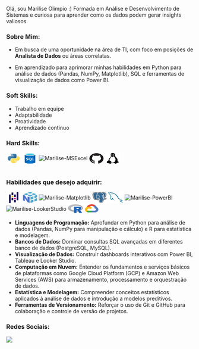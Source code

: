 Olá, sou Marilise Olimpio :)
Formada em Análise e Desenvolvimento de Sistemas e curiosa para aprender como os dados podem gerar insights valiosos

### Sobre Mim: 

* Em busca de uma oportunidade na área de TI, com foco em posições de **Analista de Dados** ou áreas correlatas.

* Em aprendizado para aprimorar minhas habilidades em Python para análise de dados (Pandas, NumPy, Matplotlib), SQL e ferramentas de visualização de dados como Power BI.

### Soft Skills:
* Trabalho em equipe
* Adaptabilidade
* Proatividade
* Aprendizado contínuo

### Hard Skills:
<div style="display: inline_block"> 
<img align="center" alt="Marilise-Python" height="30" width="40" src="https://raw.githubusercontent.com/devicons/devicon/master/icons/python/python-original.svg">
<img align="center" alt="Marilise-Sql" height="30" width="40" src="https://raw.githubusercontent.com/devicons/devicon/master/icons/azuresqldatabase/azuresqldatabase-original.svg">
<img align="center" alt="Marilise-MSExcel" height="30" width="40" src="https://img.icons8.com/color/48/000000/ms-excel.png">
<img align="center" alt="Marilise-GitHub" height="30" width="40" src="https://raw.githubusercontent.com/devicons/devicon/master/icons/github/github-original.svg">
<img align="center" alt="Marilise-Linux" height="30" width="40" src="https://raw.githubusercontent.com/devicons/devicon/master/icons/linux/linux-plain.svg"> </div>

#

### Habilidades que desejo adquirir:
<div style="display: inline_block">
<img align="center" alt="Marilise-Python-Pandas" height="30" width="40" src="https://raw.githubusercontent.com/devicons/devicon/master/icons/pandas/pandas-original.svg">
<img align="center" alt="Marilise-Python-NumPy" height="30" width="40" src="https://raw.githubusercontent.com/devicons/devicon/master/icons/numpy/numpy-original.svg">
<img align="center" alt="Marilise-Matplotlib" height="30" width="40" src="https://upload.wikimedia.org/wikipedia/commons/thumb/8/84/Matplotlib_icon.svg/1200px-Matplotlib_icon.svg.png">
<img align="center" alt="Marilise-SQL-PostgreSQL" height="30" width="40" src="https://raw.githubusercontent.com/devicons/devicon/master/icons/postgresql/postgresql-original.svg">
<img align="center" alt="Marilise-SQL-MySQL" height="30" width="40" src="https://raw.githubusercontent.com/devicons/devicon/master/icons/mysql/mysql-original.svg">
<img align="center" alt="Marilise-PowerBI" height="30" width="40" src="https://upload.wikimedia.org/wikipedia/commons/thumb/c/cf/Power_BI_Logo.svg/1200px-Power_BI_Logo.svg.png">
<img align="center" alt="Marilise-LookerStudio" height="30" width="40" src="https://upload.wikimedia.org/wikipedia/commons/thumb/e/e4/Looker_Studio_Logo.svg/1200px-Looker_Studio_Logo.svg.png">
<img align="center" alt="Marilise-R" height="30" width="40" src="https://raw.githubusercontent.com/devicons/devicon/master/icons/r/r-original.svg"> 
<img align="center" alt="Marilise-GCP" height="30" width="40" src="https://raw.githubusercontent.com/devicons/devicon/master/icons/googlecloud/googlecloud-original.svg">
</div>

* **Linguagens de Programação:** Aprofundar em Python para análise de dados (Pandas, NumPy para manipulação e cálculo) e R para estatística e modelagem.
* **Bancos de Dados:** Dominar consultas SQL avançadas em diferentes banco de dados (PostgreSQL, MySQL).
* **Visualização de Dados:** Construir dashboards interativos com Power BI, Tableau e Looker Studio.
* **Computação em Nuvem:** Entender os fundamentos e serviços básicos de plataformas como Google Cloud Platform (GCP) e Amazon Web Services (AWS) para armazenamento, processamento e orquestração de dados.
* **Estatística e Modelagem:** Compreender conceitos estatísticos aplicados à análise de dados e introdução a modelos preditivos.
* **Ferramentas de Versionamento:** Reforçar o uso de Git e GitHub para colaboração e controle de versão de projetos.


### Redes Sociais:
<a href="https://www.linkedin.com/in/marilise-olimpio-747a3a259/" target="_blank"><img src="https://img.shields.io/badge/LinkedIn-0077B5?style=for-the-badge&logo=linkedin&logoColor=white" target="_blank"/></a>



          




